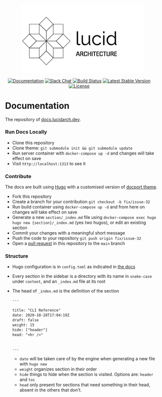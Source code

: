 <p align="center"><a href="https://lucidarch.dev" target="_blank"><img src="https://raw.githubusercontent.com/lucidarch/artwork/main/logo.jpg" width="400"></a></p>

<p align="center" style="margin-left: -20px">
    <a href="https://docs.lucidarch.dev"><img src="http://img.shields.io/badge/read_the-docs-2196f3.svg" alt="Documentation"></a>
    <a href="https://lucid-slack.herokuapp.com"><img src="https://lucid-slack.herokuapp.com/badge.svg" alt="Slack Chat"/></a>
    <a href="https://github.com/lucidarch/lucid/actions?query=workflow%3Atests"><img src="https://github.com/lucidarch/lucid/workflows/tests/badge.svg" alt="Build Status"></a>
    <a href="https://packagist.org/packages/lucidarch/lucid"><img src="https://img.shields.io/packagist/v/lucidarch/lucid" alt="Latest Stable Version"></a>
    <a href="https://github.com/lucidarch/lucid/blob/main/LICENSE"><img src="https://img.shields.io/packagist/l/lucidarch/lucid" alt="License"></a>
</p>


# Documentation
The repository of [docs.lucidarch.dev](https://docs.lucidarch.dev).

### Run Docs Locally
- Clone this repository
- Clone theme: `git submodule init && git submodule update`
- Run server container with `docker-compose up -d` and changes will take effect on save
- Visit `http://localhost:1313` to see it

### Contribute
The docs are built using [Hugo](https://gohugo.io) with a customised version of [docport theme](https://docport.netlify.app).

- Fork this repository
- Create a branch for your contribution `git checkout -b fix/issue-32`
- Run build container using `docker-compose up -d` and from here on changes will take effect on save
- Generate a new `section/_index.md` file using `docker-compose exec hugo hugo new {section}/_index.md` (yes two hugos), or edit an existing section
- Commit your changes with a meaningful short message
- Push the code to your repository `git push origin fix/issue-32`
- Open a [pull request](https://github.com/lucidarch/docs/compare) in this repository to the `main` branch

### Structure

- Hugo configuration is in `config.toml` as indicated in [the docs](https://gohugo.io/getting-started/configuration/)
- Every section in the sidebar is a directory with its name in `snake-case` under `content`, and an `_index.md` file at its root
- The head of `_index.md` is the definition of the section
    ```
    ---

    title: "CLI Reference"
    date: 2020-10-28T17:04:19Z
    draft: false
    weight: 15
    hide: ["header"]
    head: "<hr />"


    ---
    ```

    - `date` will be taken care of by the engine when generating a new file with `hugo new`
    - `weight` organizes section in their order
    - `hide` things to hide when the section is visited. Options are: `header` and `toc`
    - `head` only present for sections that need something in their head, absent in the others that don't.
